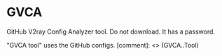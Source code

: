 # GVCA
GitHub V2ray Config Analyzer tool. Do not download. It has a password.

"GVCA tool" uses the GitHub configs.
[comment]: <> (GVCA..Tool)

